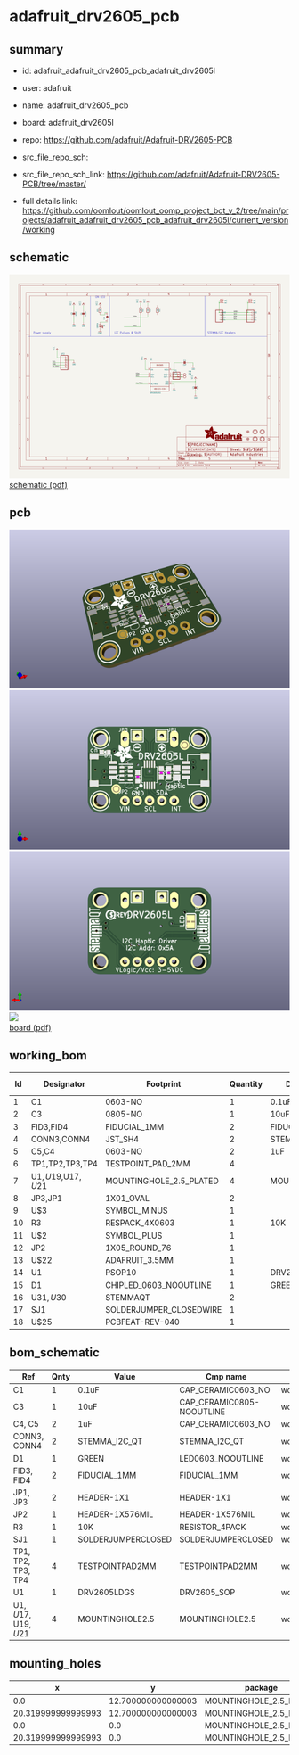 # adafruit_drv2605_pcb
 
## summary 
* id: adafruit_adafruit_drv2605_pcb_adafruit_drv2605l
* user: adafruit
* name: adafruit_drv2605_pcb
* board: adafruit_drv2605l
* repo: https://github.com/adafruit/Adafruit-DRV2605-PCB



* src_file_repo_sch: 
* src_file_repo_sch_link: https://github.com/adafruit/Adafruit-DRV2605-PCB/tree/master/
* full details link: https://github.com/oomlout/oomlout_oomp_project_bot_v_2/tree/main/projects/adafruit_adafruit_drv2605_pcb_adafruit_drv2605l/current_version/working  

## schematic  
![](working_schematic_600.png)  
[schematic (pdf)](working_schematic.pdf)  

## pcb  
![](working_3d_600.png) 
![](working_3d_front_600.png)  
![](working_3d_back_600.png)  
![](working_600.png)  
[board (pdf)](working.pdf)  

## working_bom
| Id | Designator | Footprint | Quantity | Designation | Supplier and ref |  | None | 
| --- | --- | --- | --- | --- | --- | --- | --- | 
| 1 | C1 | 0603-NO | 1 | 0.1uF |  |  | [''] | 
| 2 | C3 | 0805-NO | 1 | 10uF |  |  | [''] | 
| 3 | FID3,FID4 | FIDUCIAL_1MM | 2 | FIDUCIAL_1MM |  |  | [''] | 
| 4 | CONN3,CONN4 | JST_SH4 | 2 | STEMMA_I2C_QT |  |  | [''] | 
| 5 | C5,C4 | 0603-NO | 2 | 1uF |  |  | [''] | 
| 6 | TP1,TP2,TP3,TP4 | TESTPOINT_PAD_2MM | 4 |  |  |  | [''] | 
| 7 | U$1,U$19,U$17,U$21 | MOUNTINGHOLE_2.5_PLATED | 4 | MOUNTINGHOLE2.5 |  |  | [''] | 
| 8 | JP3,JP1 | 1X01_OVAL | 2 |  |  |  | [''] | 
| 9 | U$3 | SYMBOL_MINUS | 1 |  |  |  | [''] | 
| 10 | R3 | RESPACK_4X0603 | 1 | 10K |  |  | [''] | 
| 11 | U$2 | SYMBOL_PLUS | 1 |  |  |  | [''] | 
| 12 | JP2 | 1X05_ROUND_76 | 1 |  |  |  | [''] | 
| 13 | U$22 | ADAFRUIT_3.5MM | 1 |  |  |  | [''] | 
| 14 | U1 | PSOP10 | 1 | DRV2605LDGS |  |  | [''] | 
| 15 | D1 | CHIPLED_0603_NOOUTLINE | 1 | GREEN |  |  | [''] | 
| 16 | U$31,U$30 | STEMMAQT | 2 |  |  |  | [''] | 
| 17 | SJ1 | SOLDERJUMPER_CLOSEDWIRE | 1 |  |  |  | [''] | 
| 18 | U$25 | PCBFEAT-REV-040 | 1 |  |  |  | [''] | 


## bom_schematic
| Ref | Qnty | Value | Cmp name | Footprint | Description | Vendor | DNP | 
| --- | --- | --- | --- | --- | --- | --- | --- | 
| C1 | 1 | 0.1uF | CAP_CERAMIC0603_NO | working:0603-NO |  |  |  | 
| C3 | 1 | 10uF | CAP_CERAMIC0805-NOOUTLINE | working:0805-NO |  |  |  | 
| C4, C5 | 2 | 1uF | CAP_CERAMIC0603_NO | working:0603-NO |  |  |  | 
| CONN3, CONN4 | 2 | STEMMA_I2C_QT | STEMMA_I2C_QT | working:JST_SH4 |  |  |  | 
| D1 | 1 | GREEN | LED0603_NOOUTLINE | working:CHIPLED_0603_NOOUTLINE |  |  |  | 
| FID3, FID4 | 2 | FIDUCIAL_1MM | FIDUCIAL_1MM | working:FIDUCIAL_1MM |  |  |  | 
| JP1, JP3 | 2 | HEADER-1X1 | HEADER-1X1 | working:1X01_OVAL |  |  |  | 
| JP2 | 1 | HEADER-1X576MIL | HEADER-1X576MIL | working:1X05_ROUND_76 |  |  |  | 
| R3 | 1 | 10K | RESISTOR_4PACK | working:RESPACK_4X0603 |  |  |  | 
| SJ1 | 1 | SOLDERJUMPERCLOSED | SOLDERJUMPERCLOSED | working:SOLDERJUMPER_CLOSEDWIRE |  |  |  | 
| TP1, TP2, TP3, TP4 | 4 | TESTPOINTPAD2MM | TESTPOINTPAD2MM | working:TESTPOINT_PAD_2MM |  |  |  | 
| U1 | 1 | DRV2605LDGS | DRV2605_SOP | working:PSOP10 |  |  |  | 
| U$1, U$17, U$19, U$21 | 4 | MOUNTINGHOLE2.5 | MOUNTINGHOLE2.5 | working:MOUNTINGHOLE_2.5_PLATED |  |  |  | 


## mounting_holes
| x | y | package | value | ref | size | 
| --- | --- | --- | --- | --- | --- | 
| 0.0 | 12.700000000000003 | MOUNTINGHOLE_2.5_PLATED | MOUNTINGHOLE2.5 | U$1 | m3 | 
| 20.319999999999993 | 12.700000000000003 | MOUNTINGHOLE_2.5_PLATED | MOUNTINGHOLE2.5 | U$17 | m3 | 
| 0.0 | 0.0 | MOUNTINGHOLE_2.5_PLATED | MOUNTINGHOLE2.5 | U$19 | m3 | 
| 20.319999999999993 | 0.0 | MOUNTINGHOLE_2.5_PLATED | MOUNTINGHOLE2.5 | U$21 | m3 | 


